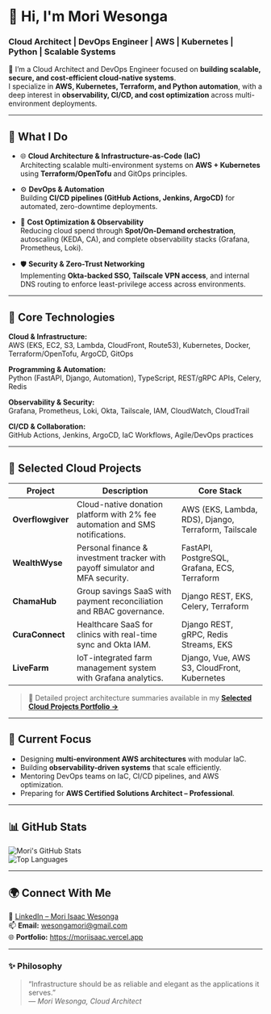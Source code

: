 # 👋 Hi, I'm Mori Wesonga  
### Cloud Architect | DevOps Engineer | AWS | Kubernetes | Python | Scalable Systems  

🚀 I’m a Cloud Architect and DevOps Engineer focused on **building scalable, secure, and cost-efficient cloud-native systems**.  
I specialize in **AWS, Kubernetes, Terraform, and Python automation**, with a deep interest in **observability, CI/CD, and cost optimization** across multi-environment deployments.

---

## 🧩 What I Do

- 🌐 **Cloud Architecture & Infrastructure-as-Code (IaC)**  
  Architecting scalable multi-environment systems on **AWS + Kubernetes** using **Terraform/OpenTofu** and GitOps principles.

- ⚙️ **DevOps & Automation**  
  Building **CI/CD pipelines (GitHub Actions, Jenkins, ArgoCD)** for automated, zero-downtime deployments.

- 🧮 **Cost Optimization & Observability**  
  Reducing cloud spend through **Spot/On-Demand orchestration**, autoscaling (KEDA, CA), and complete observability stacks (Grafana, Prometheus, Loki).

- 🛡️ **Security & Zero-Trust Networking**  
  Implementing **Okta-backed SSO, Tailscale VPN access**, and internal DNS routing to enforce least-privilege access across environments.

---

## 🧱 Core Technologies

**Cloud & Infrastructure:**  
AWS (EKS, EC2, S3, Lambda, CloudFront, Route53), Kubernetes, Docker, Terraform/OpenTofu, ArgoCD, GitOps  

**Programming & Automation:**  
Python (FastAPI, Django, Automation), TypeScript, REST/gRPC APIs, Celery, Redis  

**Observability & Security:**  
Grafana, Prometheus, Loki, Okta, Tailscale, IAM, CloudWatch, CloudTrail  

**CI/CD & Collaboration:**  
GitHub Actions, Jenkins, ArgoCD, IaC Workflows, Agile/DevOps practices  

---

## 💼 Selected Cloud Projects

| Project | Description | Core Stack |
|----------|--------------|------------|
| **Overflowgiver** | Cloud-native donation platform with 2% fee automation and SMS notifications. | AWS (EKS, Lambda, RDS), Django, Terraform, Tailscale |
| **WealthWyse** | Personal finance & investment tracker with payoff simulator and MFA security. | FastAPI, PostgreSQL, Grafana, ECS, Terraform |
| **ChamaHub** | Group savings SaaS with payment reconciliation and RBAC governance. | Django REST, EKS, Celery, Terraform |
| **CuraConnect** | Healthcare SaaS for clinics with real-time sync and Okta IAM. | Django REST, gRPC, Redis Streams, EKS |
| **LiveFarm** | IoT-integrated farm management system with Grafana analytics. | Django, Vue, AWS S3, CloudFront, Kubernetes |

> 🧾 Detailed project architecture summaries available in my [**Selected Cloud Projects Portfolio →**](#)

---

## 🧭 Current Focus

- Designing **multi-environment AWS architectures** with modular IaC.  
- Building **observability-driven systems** that scale efficiently.  
- Mentoring DevOps teams on IaC, CI/CD pipelines, and AWS optimization.  
- Preparing for **AWS Certified Solutions Architect – Professional**.

---

## 📊 GitHub Stats

![Mori's GitHub Stats](https://github-readme-stats.vercel.app/api?username=moriisaac&show_icons=true&theme=github_dark&hide_border=true)  
![Top Languages](https://github-readme-stats.vercel.app/api/top-langs/?username=moriisaac&layout=compact&theme=github_dark&hide_border=true)

---

## 🌍 Connect With Me

💼 [LinkedIn – Mori Isaac Wesonga](https://linkedin.com/in/mori-isaac-wesonga)  
📫 **Email:** wesongamori@gmail.com  
🌐 **Portfolio:** https://moriisaac.vercel.app

---

### ✨ Philosophy

> “Infrastructure should be as reliable and elegant as the applications it serves.”  
> — *Mori Wesonga, Cloud Architect*

